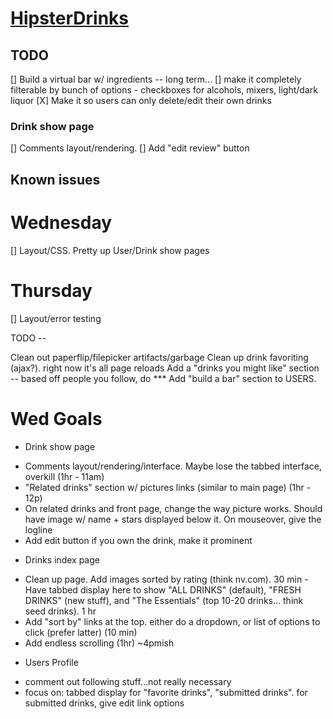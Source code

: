 # [HipsterDrinks](http://www.hipsterdrinks.com)

## TODO

[] Build a virtual bar w/ ingredients -- long term...
[] make it completely filterable by bunch of options - checkboxes for alcohols, mixers, light/dark liquor
[X] Make it so users can only delete/edit their own drinks

### Drink show page
[] Comments layout/rendering. 
[] Add "edit review" button

## Known issues

# Wednesday
[] Layout/CSS. Pretty up User/Drink show pages

# Thursday
[] Layout/error testing


TODO --

Clean out paperflip/filepicker artifacts/garbage
Clean up drink favoriting (ajax?). right now it's all page reloads
Add a "drinks you might like" section -- based off people you follow, do 
*** Add "build a bar" section to USERS. 


# Wed Goals

* Drink show page
- Comments layout/rendering/interface. Maybe lose the tabbed interface, overkill (1hr - 11am)
- "Related drinks" section w/ pictures links (similar to main page) (1hr - 12p)
- On related drinks and front page, change the way picture works. Should have image w/ name + stars displayed below it. On mouseover, give the logline
- Add edit button if you own the drink, make it prominent

* Drinks index page
- Clean up page. Add images sorted by rating (think nv.com). 30 min
-Have tabbed display here to show "ALL DRINKS" (default), "FRESH DRINKS" (new stuff), and "The Essentials" (top 10-20 drinks... think seed drinks). 1 hr
- Add "sort by" links at the top. either do a dropdown, or list of options to click (prefer latter) (10 min)
- Add endless scrolling (1hr)
~4pmish

* Users Profile
- comment out following stuff...not really necessary
- focus on: tabbed display for "favorite drinks", "submitted drinks". for submitted drinks, give edit link options